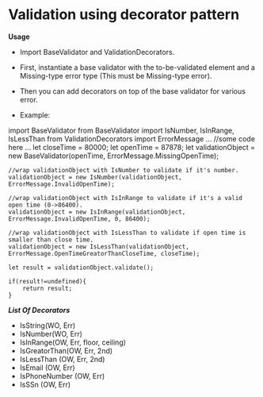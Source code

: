 Validation using decorator pattern
==================================

**Usage**

- Import BaseValidator and ValidationDecorators.
- First, instantiate a base validator with the to-be-validated element and a Missing-type error type (This must be Missing-type error).
- Then you can add decorators on top of the base validator for various error.

- Example: 

import BaseValidator from BaseValidator
import IsNumber, IsInRange, IsLessThan from ValidationDecorators
import ErrorMessage
...
    //some code here
...
    let closeTime = 80000;
    let openTime = 87878;
    let validationObject = new BaseValidator(openTime, ErrorMessage.MissingOpenTime);

    //wrap validationObject with IsNumber to validate if it's number.
    validationObject = new IsNumber(validationObject, ErrorMessage.InvalidOpenTime);

    //wrap validationObject with IsInRange to validate if it's a valid open time (0->86400).
    validationObject = new IsInRange(validationObject, ErrorMessage.InvalidOpenTime, 0, 86400);

    //wrap validationObject with IsLessThan to validate if open time is smaller than close time.
    validationObject = new IsLessThan(validationObject, ErrorMessage.OpenTimeGreatorThanCloseTime, closeTime);

    let result = validationObject.validate(); 
    
    if(result!=undefined){
        return result;
    }


***List Of Decorators***
- IsString(WO, Err)
- IsNumber(WO, Err)
- IsInRange(OW, Err, floor, ceiling)
- IsGreatorThan(OW, Err, 2nd)
- IsLessThan (OW, Err, 2nd)
- IsEmail (OW, Err)
- IsPhoneNumber (OW, Err)
- IsSSn (OW, Err)
